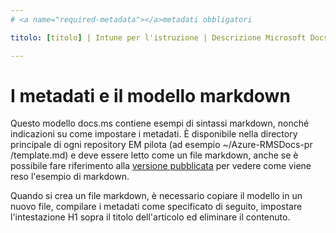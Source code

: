 ```yaml
---
# <a name="required-metadata"></a>metadati obbligatori

titolo: [titolo] | Intune per l'istruzione | Descrizione Microsoft Docs: parole chiave: author: author barlanmsft: barlan manager: angrobe ms. date: ms. topic 10/05/2017: article ms. Prod: ms. Service: microsoft-intune ms. Technology: ms. AssetID: [ottenere uno da guidgenerator.com]

---
```


# <a name="metadata-and-markdown-template"></a>I metadati e il modello markdown

Questo modello docs.ms contiene esempi di sintassi markdown, nonché indicazioni su come impostare i metadati. È disponibile nella directory principale di ogni repository EM pilota (ad esempio ~/Azure-RMSDocs-pr /template.md) e deve essere letto come un file markdown, anche se è possibile fare riferimento alla [versione pubblicata](https://stage.docs.microsoft.com/en-us/rights-management/template) per vedere come viene reso l'esempio di markdown.

Quando si crea un file markdown, è necessario copiare il modello in un nuovo file, compilare i metadati come specificato di seguito, impostare l'intestazione H1 sopra il titolo dell'articolo ed eliminare il contenuto.



><!-- [&larr; **Add apps**](.\add-apps.md)    [**Install apps** &rarr;](.\install-apps.md)  -->
